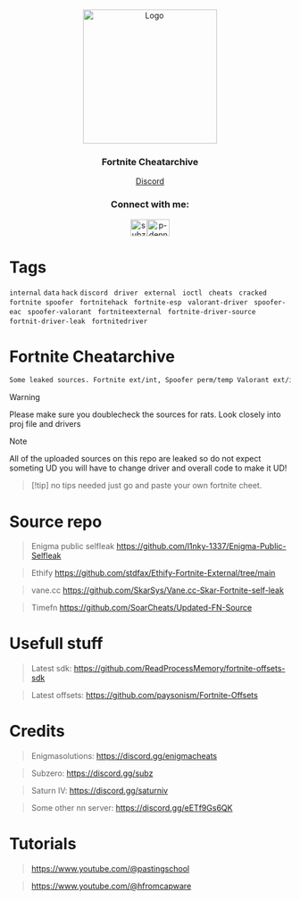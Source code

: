 <br/>
<p align="center">
  <a href="https://github.com/VatosV2/Nexus-MultiTool">
    <img src="https://cdn.discordapp.com/attachments/1234273988776034385/1234482181900996679/output-onlinepngtools_1.png?ex=6630e49f&is=662f931f&hm=a80e4578f2dc99fa050668bddae76f7029a9c347ed9dc16ad1f4bc920aacca77&" alt="Logo" width="240" height="240">
  </a>

  <h3 align="center">Fortnite Cheatarchive</h3>

  <p align="center">
    <a href="https://discord.gg/nexustools">Discord</a>
  </p>

  <h3 align="center">Connect with me:</h3>
<p align="center">
<a href="https://discord.com/users/1202026685789393026" target="blank"><img align="center" src="https://raw.githubusercontent.com/rahuldkjain/github-profile-readme-generator/master/src/images/icons/Social/discord.svg" alt="subzerofn" height="30" 
<a href="https://www.youtube.com/@ndyjann" target="blank"><img align="center" src="https://raw.githubusercontent.com/rahuldkjain/github-profile-readme-generator/master/src/images/icons/Social/youtube.svg" alt="p-denny" height="30" width="40" /></a>
</p>

# Tags
```internal```
```data```
```hack```
```discord ```
```driver ```
```external ```
```ioctl ```
```cheats ```
```cracked ```
```fortnite spoofer ```
```fortnitehack ```
```fortnite-esp ```
```valorant-driver ```
```spoofer-eac ```
```spoofer-valorant ```
```fortniteexternal ```
```fortnite-driver-source ```
```fortnit-driver-leak ```
```fortnitedriver```

# Fortnite Cheatarchive

```sh 
Some leaked sources. Fortnite ext/int, Spoofer perm/temp Valorant ext/int.
```

> [!Warning]
> Please make sure you doublecheck the sources for rats. Look closely into proj file and drivers

> [!Note]
> All of the uploaded sources on this repo are leaked so do not expect someting UD you will have to change driver and overall code to make it UD!


>  [!tip]
no tips needed just go and paste your own fortnite cheet.

# Source repo

> Enigma public selfleak https://github.com/l1nky-1337/Enigma-Public-Selfleak

> Ethify https://github.com/stdfax/Ethify-Fortnite-External/tree/main

> vane.cc https://github.com/SkarSys/Vane.cc-Skar-Fortnite-self-leak

> Timefn https://github.com/SoarCheats/Updated-FN-Source

# Usefull stuff

> Latest sdk: https://github.com/ReadProcessMemory/fortnite-offsets-sdk

> Latest offsets: https://github.com/paysonism/Fortnite-Offsets

# Credits 

> Enigmasolutions: https://discord.gg/enigmacheats

> Subzero: https://discord.gg/subz

> Saturn IV: https://discord.gg/saturniv

> Some other nn server: https://discord.gg/eETf9Gs6QK

# Tutorials

> https://www.youtube.com/@pastingschool

> https://www.youtube.com/@hfromcapware






